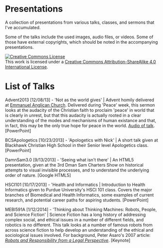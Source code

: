 Presentations
=====

A collection of presentations from various talks, classes, and sermons
that I've accumulated.

Some of the talks include the used images, audio files, or videos. Some
of those have external copyrights, which should be noted in the
accompanying presentations.

<a rel="license" href="http://creativecommons.org/licenses/by-sa/4.0/"><img alt="Creative Commons License" style="border-width:0" src="http://i.creativecommons.org/l/by-sa/4.0/88x31.png" /></a><br />This work is licensed under a <a rel="license" href="http://creativecommons.org/licenses/by-sa/4.0/">Creative Commons Attribution-ShareAlike 4.0 International License</a>.

List of Talks
====

Advent2013 [12/08/13] - 'Not as the world gives' | Advent homily delivered at [Emmanuel Anglican Church](http://emmanuelseattle.com). Delivered during 'Peace' week, this sermon looks at the audacity of the Christian faith to proclaim 'peace' in world that is clearly in unrest, but that this audacity is actually rooted in a clear understanding of the modes and mechanisms of human existance and that, in fact, this may be the only true hope for peace in the world. [Audio of talk](http://s3.amazonaws.com/churchplantmedia-cms/emmanuel_anglican_church/nick_robison_peace.mp3). [PowerPoint]

BCSApologetics [10/23/2013] - 'Apologetics with Nick' | A short talk given at
Blackhawk Christian High School in their Senior level
Apologetics class. [PowerPoint]

DamnSam3.0 [9/13/2013] - 'Seeing what isn't there' | An HTML5
presentation, given at the 3rd Dman Sam Charters Show on historical attempts to visual invisible processes, and to understand the underlying order of nature. [Google HTML5]

HSCI101 [10/17/2013] - 'Health and Informatics | Introduction to Health
Informatics given to Purdue University's HSCI 101 class. Covers the
major branches of Biomedical and Health Informatics, some examples of
current research, and potential career paths for aspiring
students. [PowerPoint]

MEBI591A [1/12/2014] - 'Thinking about Thinking Machines: Robots,
People, and Science Fiction' | Science Fiction has a long history of
addressing complex social, and ethical issues in a number of different
fields, and robotics is no different. This talk looks at a number of
famous robots from across science fiction to help develop an
understanding of the ethical and sociological issues involved. For
background, Peter Asaro's 2007 article: [*Robots and Responsibility from a Legal
Perspective*](http://www.peterasaro.org/writing/ASARO%20Legal%20Perspective.pdf). [Keynote]
